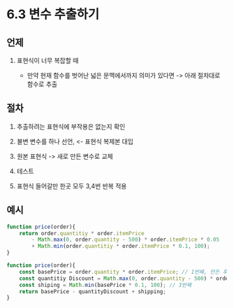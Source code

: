 # 6.3 변수 추출하기

## 언제

1) 표현식이 너무 복잡할 때

    - 만약 현재 함수를 벗어난 넓은 문맥에서까지 의미가 있다면 -> 아래 절차대로 함수로 추출

## 절차

1) 추출하려는 표현식에 부작용은 없는지 확인

2) 불변 변수를 하나 선언, <- 표현식 복제본 대입
3) 원본 표현식 -> 새로 만든 변수로 교체
4) 테스트
5) 표현식 들어갈만 한곳 모두 3,4번 반복 적용

## 예시

```javascript
function price(order){
    return order.quantitiy * order.itemPrice
        - Math.max(0, order.quantity - 500) * order.itemPrice * 0.05
        + Math.min(order.quantitiy * order.itemPrice * 0.1, 100);
}

function price(order){
    const basePrice = order.quantity * order.itemPrice; // 1번째, 만든 후 basePrice 쓰이는 곳 모두 대체
    const quantitiy Discount = Math.max(0, order.quantity - 500) * order.itemPrice * 0.05; // 2번째
    const shiping = Math.min(basePrice * 0.1, 100); // 3번째
    return basePrice - quantityDiscount + shipping;
}
```
